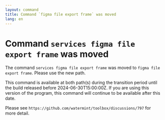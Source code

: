 ```yaml
---
layout: command
title: Command `figma file export frame` was moved
lang: en
---
```


# Command `services figma file export frame` was moved

The command `services figma file export frame` was moved to `figma file export frame`. Please use the new path.

This command is available at both path(s) during the transition period until the build released before 2024-06-30T15:00:00Z. If you are using this version of the program, this command will continue to be available after this date.

Please see `https://github.com/watermint/toolbox/discussions/797` for more detail.


